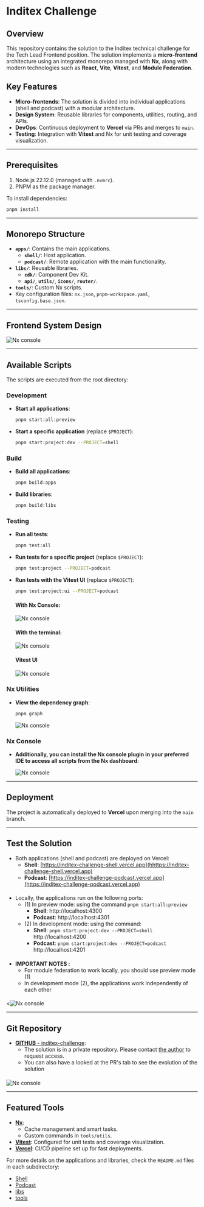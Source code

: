 
# Inditex Challenge

## Overview
This repository contains the solution to the Inditex technical challenge for the Tech Lead Frontend position. The solution implements a **micro-frontend** architecture using an integrated monorepo managed with **Nx**, along with modern technologies such as **React**, **Vite**, **Vitest**, and **Module Federation**.

## Key Features
- **Micro-frontends**: The solution is divided into individual applications (shell and podcast) with a modular architecture.
- **Design System**: Reusable libraries for components, utilities, routing, and APIs.
- **DevOps**: Continuous deployment to **Vercel** via PRs and merges to `main`.
- **Testing**: Integration with **Vitest** and Nx for unit testing and coverage visualization.

---

## Prerequisites
1. Node.js 22.12.0 (managed with `.nvmrc`).
2. PNPM as the package manager.

To install dependencies:
```bash
pnpm install
```
___

## Monorepo Structure
- **`apps/`**: Contains the main applications.
  - **`shell/`**: Host application.
  - **`podcast/`**: Remote application with the main functionality.
- **`libs/`**: Reusable libraries.
  - **`cdk/`**: Component Dev Kit.
  - **`api/`**, **`utils/`**, **`icons/`**, **`router/`**.
- **`tools/`**: Custom Nx scripts.
- Key configuration files: `nx.json`, `pnpm-workspace.yaml`, `tsconfig.base.json`.

---

## Frontend System Design

![Nx console](readme-helpers/assets/images/front-system-design.png)

---

## Available Scripts
The scripts are executed from the root directory:

### Development
- **Start all applications**:
  ```bash
  pnpm start:all:preview
  ```
- **Start a specific application** (replace `$PROJECT`):
  ```bash
  pnpm start:project:dev --PROJECT=shell
  ```

### Build
- **Build all applications**:
  ```bash
  pnpm build:apps
  ```
- **Build libraries**:
  ```bash
  pnpm build:libs
  ```

### Testing
- **Run all tests**:
  ```bash
  pnpm test:all
  ```
- **Run tests for a specific project** (replace `$PROJECT`):
  ```bash
  pnpm test:project --PROJECT=podcast
  ```
- **Run tests with the Vitest UI** (replace `$PROJECT`):
  ```bash
  pnpm test:project:ui --PROJECT=podcast
  ```

  #### **With Nx Console**:

  ![Nx console](readme-helpers/assets/images/vitest-ui-nx-console.gif)

  #### **With the terminal**:

  ![Nx console](readme-helpers/assets/images/vitest-ui-terminal.gif)

  #### **Vitest UI**

  ![Nx console](readme-helpers/assets/images/vitest-ui-dashboard.gif)

### Nx Utilities
- **View the dependency graph**:
  ```bash
  pnpm graph
  ```

  ![Nx console](readme-helpers/assets/images/nx-use.gif)

### Nx Console
- **Additionally, you can install the **Nx console** plugin in your preferred IDE to access all scripts from the Nx dashboard**:

  ![Nx console](readme-helpers/assets/images/nx-console.gif)

---

## Deployment
The project is automatically deployed to **Vercel** upon merging into the `main` branch.

---

## Test the Solution

- Both applications (shell and podcast) are deployed on Vercel:
  - **Shell**: [https://inditex-challenge-shell.vercel.app](hhttps://inditex-challenge-shell.vercel.app)
  - **Podcast**: [https://inditex-challenge-podcast.vercel.app](https://inditex-challenge-podcast.vercel.app)
####
- Locally, the applications run on the following ports:
  - (1) In preview mode: using the command `pnpm start:all:preview`
    - **Shell**: http://localhost:4300
    - **Podcast**: http://localhost:4301
  - (2) In development mode: using the command:
    - **Shell**: `pnpm start:project:dev --PROJECT=shell` http://localhost:4200
    - **Podcast**: `pnpm start:project:dev --PROJECT=podcast` http://localhost:4201
####
- **IMPORTANT NOTES :**
  - For module federation to work locally, you should use preview mode (1)
  - In development mode (2), the applications work independently of each other
####

  <![Nx console](readme-helpers/assets/images/shell-demo.gif)

___

## Git Repository
- [**GITHUB** - inditex-challenge](https://github.com/samdofe/inditex-challenge): 
  - The solution is in a private repository. Please contact [the author](https://github.com/samdofe) to request access.
  - You can also have a looked at the PR's tab to see the evolution of the solution
####
  ![Nx console](readme-helpers/assets/images/github.gif)

___

## Featured Tools
- [**Nx**](https://nx.dev):
  - Cache management and smart tasks.
  - Custom commands in `tools/utils`.
- [**Vitest**](https://vitest.dev): Configured for unit tests and coverage visualization.
- [**Vercel**](https://vercel.com): CI/CD pipeline set up for fast deployments.

For more details on the applications and libraries, check the `README.md` files in each subdirectory:

- [Shell](./apps/shell/README.md)
- [Podcast](./apps/podcast/README.md)
- [libs](./libs/README.md)
- [tools](./tools/README.md)
